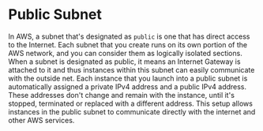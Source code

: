 # Public Subnet

In AWS, a subnet that's designated as `public` is one that has direct access to the Internet. Each subnet that you create runs on its own portion of the AWS network, and you can consider them as logically isolated sections. When a subnet is designated as public, it means an Internet Gateway is attached to it and thus instances within this subnet can easily communicate with the outside net. Each instance that you launch into a public subnet is automatically assigned a private IPv4 address and a public IPv4 address. These addresses don't change and remain with the instance, until it's stopped, terminated or replaced with a different address. This setup allows instances in the public subnet to communicate directly with the internet and other AWS services.
